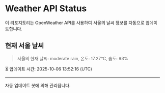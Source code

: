 
# Weather API Status

이 리포지토리는 OpenWeather API를 사용하여 서울의 날씨 정보를 자동으로 업데이트합니다.

## 현재 서울 날씨
> 서울의 현재 날씨: moderate rain, 온도: 17.27°C, 습도: 93%

⏳ 업데이트 시간: 2025-10-06 13:52:16 (UTC)

---
자동 업데이트 봇에 의해 관리됩니다.
